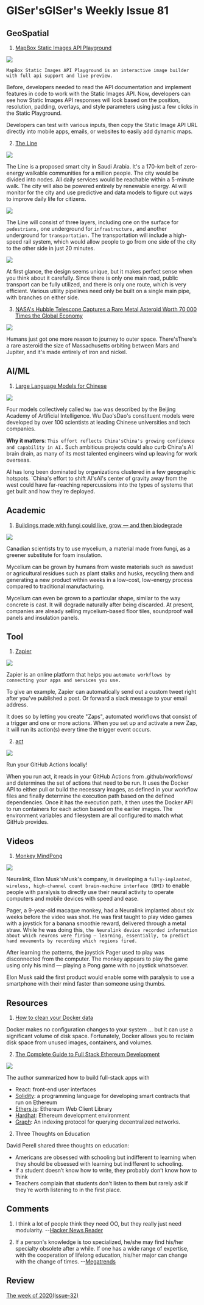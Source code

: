 # GISer'sGISer's Weekly Issue 81

## GeoSpatial

1. [MapBox Static Images API Playground](https://docs.mapbox.com/playground/static/)

![](https://assets.website-files.com/5f2a93fe880654a977c51043/6065d017ad1315f7422ae324_Static%20images%20playground_hero-p-2000.jpeg)

`MapBox Static Images API Playground is an interactive image builder with full api support and live preview.`

Before, developers needed to read the API documentation and implement features in code to work with the Static Images API. Now, developers can see how Static Images API responses will look based on the position, resolution, padding, overlays, and style parameters using just a few clicks in the Static Playground.

Developers can test with various inputs, then copy the Static Image API URL directly into mobile apps, emails, or websites to easily add dynamic maps.

2. [The Line](https://en.wikipedia.org/wiki/The_Line,_Saudi_Arabia)

![](https://images.adsttc.com.qtlcn.com/media/images/6005/0d89/63c0/1727/af00/0509/slideshow/1.jpg?1610943872)

The Line is a proposed smart city in Saudi Arabia. It's a 170-km belt of zero-energy walkable communities for a million people. The city would be divided into nodes. All daily services would be reachable within a 5-minute walk. The city will also be powered entirely by renewable energy. AI will monitor for the city and use predictive and data models to figure out ways to improve daily life for citizens.

![](https://images.adsttc.com.qtlcn.com/media/images/6005/0d7f/63c0/1727/af00/0507/slideshow/4.jpg?1610943865)

The Line will consist of three layers, including one on the surface for `pedestrians,` one underground for `infrastructure,` and another underground for `transportation.` The transportation will include a high-speed rail system, which would allow people to go from one side of the city to the other side in just 20 minutes.

![](https://images.adsttc.com.qtlcn.com/media/images/6005/0d71/63c0/1727/af00/0503/slideshow/5.jpg?1610943851)

At first glance, the design seems unique, but it makes perfect sense when you think about it carefully. Since there is only one main road, public transport can be fully utilized, and there is only one route, which is very efficient. Various utility pipelines need only be built on a single main pipe, with branches on either side.

3. [NASA's Hubble Telescope Captures a Rare Metal Asteroid Worth 70,000 Times the Global Economy](https://robbreport.com/lifestyle/news/rare-psyche-asteroid-worth-way-more-than-the-global-economy-1234577976/)

![](https://robbreport.com/wp-content/uploads/2020/10/Psyche-16-Asteroid-01.jpg?w=1000)

Humans just got one more reason to journey to outer space. There'sThere's a rare asteroid the size of Massachusetts orbiting between Mars and Jupiter, and it's made entirely of iron and nickel.

## AI/ML

1. [Large Language Models for Chinese](https://www.deeplearning.ai/the-batch/issue-87/)

![](https://info.deeplearning.ai/hubfs/Screen%20Shot%202021-04-06%20at%2010.01.49%20AM%20copy.png)

Four models collectively called `Wu Dao` was described by the Beijing Academy of Artificial Intelligence. Wu Dao'sDao's constituent models were developed by over 100 scientists at leading Chinese universities and tech companies.

**Why it matters**: `This effort reflects China'sChina's growing confidence and capability in AI.` Such ambitious projects could also curb China's AI brain drain, as many of its most talented engineers wind up leaving for work overseas.

AI has long been dominated by organizations clustered in a few geographic hotspots. `China's effort to shift AI'sAI's center of gravity away from the west could have far-reaching repercussions into the types of systems that get built and how they're deployed.

## Academic

1. [Buildings made with fungi could live, grow — and then biodegrade](https://www.cbc.ca/news/technology/what-on-earth-mycelium-fungi-building-1.5963938)

![](https://i.cbc.ca/1.5963983.1616694335!/fileImage/httpImage/image.jpg_gen/derivatives/original_1180/mycelium-wall.jpg)

Canadian scientists try to use mycelium, a material made from fungi, as a greener substitute for foam insulation.

Mycelium can be grown by humans from waste materials such as sawdust or agricultural residues such as plant stalks and husks, recycling them and generating a new product within weeks in a low-cost, low-energy process compared to traditional manufacturing.

Mycelium can even be grown to a particular shape, similar to the way concrete is cast. It will degrade naturally after being discarded. At present, companies are already selling mycelium-based floor tiles, soundproof wall panels and insulation panels.

## Tool

1. [Zapier](https://zapier.com/app/dashboard)

![](https://www.idibu.com/wp-content/uploads/2017/12/zapier-integration.png)

Zapier is an online platform that helps you `automate workflows by connecting your apps and services you use.`

To give an example, Zapier can automatically send out a custom tweet right after you've published a post. Or forward a slack message to your email address.

It does so by letting you create "Zaps", automated workflows that consist of a trigger and one or more actions. When you set up and activate a new Zap, it will run its action(s) every time the trigger event occurs.

2. [act](https://github.com/nektos/act)

![](https://github.com/nektos/act/wiki/quickstart/act-quickstart-2.gif)

Run your GitHub Actions locally!

When you run act, it reads in your GitHub Actions from .github/workflows/ and determines the set of actions that need to be run. It uses the Docker API to either pull or build the necessary images, as defined in your workflow files and finally determine the execution path based on the defined dependencies. Once it has the execution path, it then uses the Docker API to run containers for each action based on the earlier images. The environment variables and filesystem are all configured to match what GitHub provides.

## Videos

1. [Monkey MindPong](https://youtu.be/LgJpYOTll8U)

![](https://camo.githubusercontent.com/a0968115dd486d25e1e621b609bde67929918dbdc66cbc32805a3ac7e5e942fc/68747470733a2f2f63646e2e6265656b6b612e636f6d2f626c6f67696d672f61737365742f3230323130342f6267323032313034313030312e676966)

Neuralink, Elon Musk'sMusk's company, is developing a `fully-implanted, wireless, high-channel count brain-machine interface (BMI)` to enable people with paralysis to directly use their neural activity to operate computers and mobile devices with speed and ease.

Pager, a 9-year-old macaque monkey, had a Neuralink implanted about six weeks before the video was shot. He was first taught to play video games with a joystick for a banana smoothie reward, delivered through a metal straw. While he was doing this, `the Neuralink device recorded information about which neurons were firing — learning, essentially, to predict hand movements by recording which regions fired.`

After learning the patterns, the joystick Pager used to play was disconnected from the computer. The monkey appears to play the game using only his mind — playing a Pong game with no joystick whatsoever.

Elon Musk said the first product would enable some with paralysis to use a smartphone with their mind faster than someone using thumbs.

## Resources

1. [How to clean your Docker data](https://dockerwebdev.com/tutorials/clean-up-docker/)

Docker makes no configuration changes to your system … but it can use a significant volume of disk space.
Fortunately, Docker allows you to reclaim disk space from unused images, containers, and volumes.

2. [The Complete Guide to Full Stack Ethereum Development](https://dev.to/dabit3/the-complete-guide-to-full-stack-ethereum-development-3j13)

![](https://res.cloudinary.com/practicaldev/image/fetch/s--J6E3hgSB--/c_imagga_scale,f_auto,fl_progressive,h_420,q_auto,w_1000/https://dev-to-uploads.s3.amazonaws.com/uploads/articles/fxq0yu3jd7qw35itdxii.jpg)

The author summarized how to build full-stack apps with

- React: front-end user interfaces
- [Solidity](https://soliditylang.org/): a programming language for developing smart contracts that run on Ethereum
- [Ethers.js](https://docs.ethers.io/): Ethereum Web Client Library
- [Hardhat](https://hardhat.org/): Ethereum development environment
- [Graph](https://thegraph.com/): An indexing protocol for querying decentralized networks.

2. Three Thoughts on Education​

David Perell shared three thoughts on education:

- Americans are obsessed with schooling but indifferent to learning when they should be obsessed with learning but indifferent to schooling.​
- If a student doesn’t know how to write, they probably don’t know how to think​
- Teachers complain that students don't listen to them but rarely ask if they're worth listening to in the first place.

## Comments

1.  I think a lot of people think they need OO, but they really just need modularity.
    --[Hacker News Reader](https://news.ycombinator.com/item?id=26588045)

2.  If a person's knowledge is too specialized, he/she may find his/her specialty obsolete after a while. If one has a wide range of expertise, with the cooperation of lifelong education, his/her major can change with the change of times.
    --[Megatrends](https://github.com/ruanyf/weekly/blob/master/docs/issue-154.md)

## Review

[The week of 2020(Issue-32)](https://github.com/lkcozy/weekly/blob/master/docs/2020/issue-32.md)
